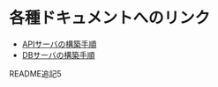 # 各種ドキュメントへのリンク
- [APIサーバの構築手順](./documents/Sprint1_APIサーバの構築.md)
- [DBサーバの構築手順](./documents/Sprint2_DBサーバの構築.md)

README追記5